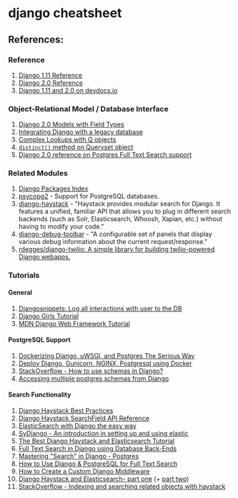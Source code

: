 # django cheatsheet

## References:

### Reference

1. [Django 1.11 Reference](https://docs.djangoproject.com/en/1.11/contents/)
1. [Django 2.0 Reference](https://docs.djangoproject.com/en/2.0/contents/)
1. [Django 1.11 and 2.0 on devdocs.io](https://devdocs.io)

### Object-Relational Model / Database Interface

1. [Django 2.0 Models with Field Types](https://docs.djangoproject.com/en/2.0/topics/db/models/)
1. [Integrating Django with a legacy database](https://docs.djangoproject.com/en/1.11/howto/legacy-databases/)
1. [Complex Lookups with Q objects](https://docs.djangoproject.com/en/1.11/topics/db/queries/#complex-lookups-with-q-objects)
1. [`distinct()` method on Queryset object](https://docs.djangoproject.com/en/1.11/ref/models/querysets/#django.db.models.query.QuerySet.distinct)
1. [Django 2.0 reference on Postgres Full Text Search support](https://docs.djangoproject.com/en/2.0/ref/contrib/postgres/search/)

### Related Modules

1. [Django Packages Index](https://djangopackages.org/)
1. [psycopg2](http://initd.org/psycopg/) - Support for PostgreSQL databases.
1. [django-haystack](https://django-haystack.readthedocs.io/en/master/) - "Haystack provides modular search for Django. It features a unified, familiar API that allows you to plug in different search backends (such as Solr, Elasticsearch, Whoosh, Xapian, etc.) without having to modify your code."
1. [django-debug-toolbar](https://github.com/jazzband/django-debug-toolbar) - "A configurable set of panels that display various debug information about the current request/response."
1. [rdegges/django-twilio: A simple library for building twilio-powered Django webapps.](https://github.com/rdegges/django-twilio)


### Tutorials

#### General

1. [Djangosnippets: Log all interactions with user to the DB](https://djangosnippets.org/snippets/2325/)
1. [Django Girls Tutorial](https://tutorial.djangogirls.org/en/)
1. [MDN Django Web Framework Tutorial](https://developer.mozilla.org/en-US/docs/Learn/Server-side/Django)

#### PostgreSQL Support

1. [Dockerizing Django, uWSGI, and Postgres The Serious Way](http://www.eidel.io/2017/07/10/dockerizing-django-uwsgi-postgres/)
1. [Deploy Django, Gunicorn, NGINX, Postgresql using Docker](http://ruddra.com/2016/08/14/docker-django-nginx-postgres/index.html)
1. [StackOverflow - How to use schemas in Django?](http://django-tenant-schemas.readthedocs.io/en/latest/)
1. [Accessing multiple postgres schemas from Django](https://www.amvtek.com/blog/posts/2014/Jun/13/accessing-multiple-postgres-schemas-from-django/)

#### Search Functionality

1. [Django Haystack Best Practices](http://django-haystack.readthedocs.io/en/master/best_practices.html)
1. [Django Haystack SearchField API Reference](http://django-haystack.readthedocs.io/en/master/searchfield_api.html)
1. [ElasticSearch with Django the easy way](https://medium.freecodecamp.org/elasticsearch-with-django-the-easy-way-909375bc16cb?gi=e30b14494a45)
1. [SyDjango - An introduction in setting up and using elastic](http://stuartdines.com/blog/sydjango-an-introduction-in-setting-up-and-using-elastic/)
1. [The Best Django Haystack and Elasticsearch Tutorial](https://techstricks.com/django-haystack-and-elasticsearch-tutorial/)
1. [Full Text Search in Django using Database Back-Ends](https://www.machinalis.com/blog/full-text-search-on-django-with-database-back-ends/)
1. [Mastering "Search" in Django - Postgres](https://django.cowhite.com/blog/mastering-search-in-django-postgres/)
1. [How to Use Django & PostgreSQL for Full Text Search](https://gearheart.io/blog/how-to-use-django-postgresql-for-full-text-search/)
1. [How to Create a Custom Django Middleware](https://simpleisbetterthancomplex.com/tutorial/2016/07/18/how-to-create-a-custom-django-middleware.html)
1. [Django Haystack and Elasticsearch- part one](https://krzysztofzuraw.com/blog/2016/haystack-elasticsearch-part-one.html) (+ [part two](https://krzysztofzuraw.com/blog/2016/haystack-elasticsearch-part-two.html))
1. [StackOverflow - Indexing and searching related objects with haystack](https://stackoverflow.com/questions/44768044/indexing-and-searching-related-objects-with-haystack)
